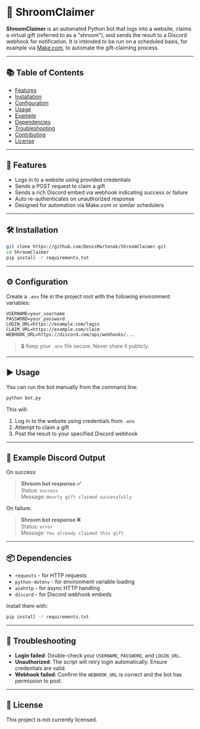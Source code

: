 # 🍄 ShroomClaimer

**ShroomClaimer** is an automated Python bot that logs into a website, claims a virtual gift (referred to as a "shroom"), and sends the result to a Discord webhook for notification. It is intended to be run on a scheduled basis, for example via [Make.com](https://make.com), to automate the gift-claiming process.

---

## 📚 Table of Contents

- [Features](#features)
- [Installation](#installation)
- [Configuration](#configuration)
- [Usage](#usage)
- [Example](#example)
- [Dependencies](#dependencies)
- [Troubleshooting](#troubleshooting)
- [Contributing](#contributing)
- [License](#license)

---

## 🚀 Features

- Logs in to a website using provided credentials
- Sends a POST request to claim a gift
- Sends a rich Discord embed via webhook indicating success or failure
- Auto re-authenticates on unauthorized response
- Designed for automation via Make.com or similar schedulers

---

## 🛠️ Installation

```bash
git clone https://github.com/DenisMartonak/ShroomClaimer.git
cd ShroomClaimer
pip install -r requirements.txt
```

---

## ⚙️ Configuration

Create a `.env` file in the project root with the following environment variables:

```env
USERNAME=your_username
PASSWORD=your_password
LOGIN_URL=https://example.com/login
CLAIM_URL=https://example.com/claim
WEBHOOK_URL=https://discord.com/api/webhooks/...
```

> 🔒 Keep your `.env` file secure. Never share it publicly.

---

## ▶️ Usage

You can run the bot manually from the command line:

```bash
python bot.py
```

This will:

1. Log in to the website using credentials from `.env`
2. Attempt to claim a gift
3. Post the result to your specified Discord webhook

---

## 🧪 Example Discord Output

On success:
> **Shroom bot response ✅**  
> Status: `success`  
> Message: `Hourly gift claimed successfully`

On failure:
> **Shroom bot response ❌**  
> Status: `error`  
> Message: `You already claimed this gift`

---

## 📦 Dependencies

- `requests` - for HTTP requests
- `python-dotenv` - for environment variable loading
- `aiohttp` - for async HTTP handling
- `discord` - for Discord webhook embeds

Install them with:

```bash
pip install -r requirements.txt
```

---

## 🧯 Troubleshooting

- **Login failed**: Double-check your `USERNAME`, `PASSWORD`, and `LOGIN_URL`.
- **Unauthorized**: The script will retry login automatically. Ensure credentials are valid.
- **Webhook failed**: Confirm the `WEBHOOK_URL` is correct and the bot has permission to post.

---

## 📄 License

This project is not currently licensed.
